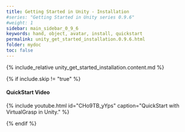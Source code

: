 ```yaml
---
title: Getting Started in Unity - Installation
#series: "Getting Started in Unity series 0.9.6"
#weight: 1
sidebar: main_sidebar_0_9_6
keywords: hand, object, avatar, install, quickstart
permalink: unity_get_started_installation.0.9.6.html
folder: mydoc
toc: false
---
```


{% include_relative unity_get_started_installation.content.md %}

{% if include.skip != "true" %}
#### QuickStart Video

{% include youtube.html id="CHo9TB_yYps" caption="QuickStart with VirtualGrasp in Unity." %}

<!--{% include custom/series_acme_next.html %}-->
{% endif %}
